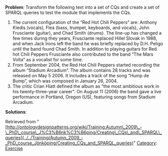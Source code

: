 __Problem__:
Transform the following text into a set of CQs and create a set of SPARQL queries to test the module that implements the CQs.



1. The current configuration of the “Red Hot Chili Peppers” are: Anthony Kiedis (vocals), Flea (bass, trumpet, keyboards, and vocals), John Frusciante (guitar), and Chad Smith (drums). The line-up has changed a few times during they years, Frusciante replaced Hillel Slovak in 1988, and when Jack Irons left the band he was briefly replaced by D.H. Peligo until the band found Chad Smith. In addition to playing guitars for Red hot Chili Peppers Frusciante also contributed to the band “The Mars Volta” as a vocalist for some time.
2. From September 2004, the Red Hot Chili Peppers started recording the album “Stadium Arcadium”. The album contains 28 tracks and was released on May 5 2006. It includes a track of the song “Hump de Bump”, which was composed in January 26, 2004.
3. The critic Crian Hiatt defined the album as "the most ambitious work in his twenty-three-year career". On August 11 (2006) the band gave a live performance in Portland, Oregon (US), featuring songs from Stadium Arcadium.



__Solutions__:





Retrieved from "[http://ontologydesignpatterns.org/wiki/Training:Autumn\_2009\_-\_PhD\_course\_J%C3%B6nk%C3%B6ping/Creating\_CQs\_and\_SPARQL\_queries](../../Training/Autumn_2009_-_PhD_course_Jönköping/Creating_CQs_and_SPARQL_queries)"
 [Category](http://ontologydesignpatterns.org/wiki/Special:Categories "Special:Categories"): [Exercise](../../Category/Exercise "Category:Exercise")